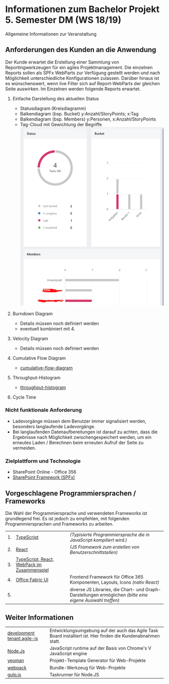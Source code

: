 # Informationen zum Bachelor Projekt 5. Semester DM (WS 18/19)

Allgemeine Informationen zur Veranstaltung

## Anforderungen des Kunden an die Anwendung

Der Kunde erwartet die Erstellung einer Sammlung von Reportingwerkzeugen für ein agiles Projektmanagement. Die einzelnen Reports sollen als SPFx WebParts zur Verfügung gestellt werden und nach Möglichkeit unterschiedliche Konfigurationen zulassen. Darüber hinaus ist es wünschenswert, wenn live Filter sich auf Report-WebParts der gleichen Seite auswirken. Im Einzelnen werden folgende Reports erwartet.

1. Einfache Darstellung des aktuellen Status
    - Statusdiagram (Kreisdiagramm)
    - Balkendiagram (bsp. Bucket) y:Anzahl/StoryPoints; x:Tag
    - Balkendiagram (bsp. Members) y:Personen, x:Anzahl/StoryPoints
    - Tag-Cloud mit Gewichtung der Begriffe
  ![Einfache Statusdarstellung](img/Status.png)

2. Burndown Diagram
    - Details müssen noch definiert werden
    - eventuell kombiniert mit 4.

3. Velocity Diagram 
    - Details müssen noch definiert werden

4. Cumulative Flow Diagram
   - [cumulative-flow-diagram](https://kanbanize.com/kanban-resources/kanban-analytics/cumulative-flow-diagram/) 

5. Throughput-Histogram
    - [throughput-histogram](https://kanbanize.com/kanban-resources/kanban-analytics/throughput-histogram/)

6. Cycle Time

### Nicht funktionale Anforderung

- Ladevorgänge müssen dem Benutzer immer signalisiert werden, besonders langlaufende Ladevorgänge.
- Bei langlaufenden Datenaufbereitungen ist darauf zu achten, dass die Ergebnisse nach Möglichkeit zwischengespeichert werden, um ein erneutes Laden / Berechnen beim erneuten Aufruf der Seite zu vermeiden.

### Zielplattform und Technologie

- SharePoint Online - Office 356
- [SharePoint Framework (SPFx)](https://docs.microsoft.com/en-us/sharepoint/dev/spfx/sharepoint-framework-overview)

## Vorgeschlagene Programmiersprachen / Frameworks

Die Wahl der Programmiersprache und verwendeten Frameworks ist grundlegend frei. Es ist jedoch zu empfehlen, mit folgenden Programmiersprachen und Frameworks zu arbeiten.

|    |                                                                                                                  |                                                                                                            |
| -- | ---------------------------------------------------------------------------------------------------------------- | ---------------------------------------------------------------------------------------------------------- |
| 1. | [TypeScript](https://www.typescriptlang.org/index.html)                                                          | *(Typisierte Programmiersprache die in JavaScript kompiliert wird.)*                                       |
| 2. | [React](https://reactjs.org/)                                                                                    | *(JS Framework zum erstellen von Benutzerschnittstellen)*                                                  |
| 3. | [TypeScript, React, WebPack im Zusammenspiel](https://www.typescriptlang.org/docs/handbook/react-&-webpack.html) |                                                                                                            |
| 4. | [Office Fabric UI](https://developer.microsoft.com/en-us/fabric)                                                 | Frontend Framework für Office 365 Komponenten, Layouts, Icons *(nativ React)*                              |
| 5. |                                                                                                                  | diverse JS Libraries, die Chart- und Graph-Darstellungen ermöglichen *(bitte eine eigene Auswahl treffen)* |

## Weiter Informationen

|                                                                     |                                                                                                       |
| --------------------------------------------------------------------------- | ------------------------------------------------------------------------------------------------------------- |
| [development tenant agile-is](https://agileis.sharepoint.com/sites/ws1819/) | Entwicklungsumgebung auf der auch das Agile Task Board installiert ist. Hier finden die Kundenabnahmen statt. |
| [Node.Js](https://nodejs.org/en/)                                           | JavaScript runtime auf der Basis von Chrome's V JavaScript engine                                             |
| [yeoman](http://yeoman.io/)                                                 | Projekt-Template Generator für Web-Projekte                                                                   |
| [webpack](https://webpack.js.org/)                                          | Bundle-Werkzeug für Web-Projekte                                                                              |
| [gulp.js](https://gulpjs.com/)                                              | Taskrunner für Node.JS                                                                                        |
